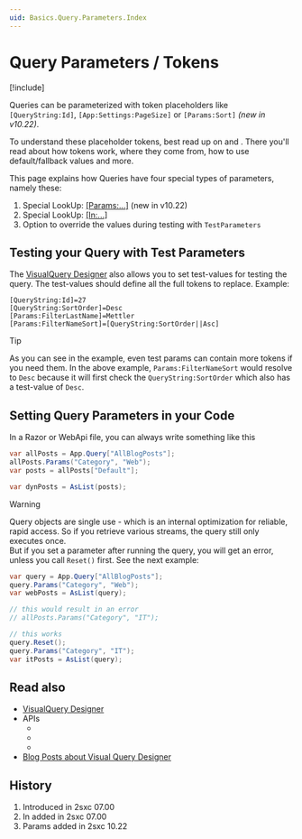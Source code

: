 ```yaml
---
uid: Basics.Query.Parameters.Index
---
```


# Query Parameters / Tokens

[!include[](~/basics/stack/_shared-float-summary.md)]
<style>.context-box-summary .query-params, .context-box-summary .lookup { visibility: visible; } </style>

Queries can be parameterized with token placeholders like `[QueryString:Id]`, `[App:Settings:PageSize]` or `[Params:Sort]` _(new in v10.22)_. 

To understand these placeholder tokens, best read up on [](xref:Basics.Query.Parameters.Configuration) and [](xref:Basics.Query.Parameters.Tokens). 
There you'll read about how tokens work, where they come from, how to use default/fallback values and more. 

This page explains how Queries have four special types of parameters, namely these:

1. Special LookUp: [[Params:...]](xref:Basics.Query.Parameters.Params) (new in v10.22)
1. Special LookUp: [[In:...]](xref:Basics.Query.Parameters.In)
1. Option to override the values during testing with `TestParameters`


## Testing your Query with Test Parameters 

The [VisualQuery Designer](xref:Basics.Query.VisualQuery.Index) also allows you to set test-values for testing the query. The test-values should define all the full tokens to replace. Example:

```
[QueryString:Id]=27
[QueryString:SortOrder]=Desc
[Params:FilterLastName]=Mettler
[Params:FilterNameSort]=[QueryString:SortOrder||Asc]
```

> [!TIP]
> As you can see in the example, even test params can contain more tokens if you need them. 
> In the above example, `Params:FilterNameSort` would resolve to `Desc` 
> because it will first check the `QueryString:SortOrder` which also has a test-value of `Desc`.

## Setting Query Parameters in your Code

In a Razor or WebApi file, you can always write something like this

```cs
var allPosts = App.Query["AllBlogPosts"];
allPosts.Params("Category", "Web");
var posts = allPosts["Default"];

var dynPosts = AsList(posts);
```

> [!WARNING]
> Query objects are single use - which is an internal optimization for reliable, rapid access. 
> So if you retrieve various streams, the query still only executes once.  
> But if you set a parameter after running the query, you will get an error, unless you call `Reset()` first. 
> See the next example:

```cs
var query = App.Query["AllBlogPosts"];
query.Params("Category", "Web");
var webPosts = AsList(query);

// this would result in an error
// allPosts.Params("Category", "IT");

// this works
query.Reset();
query.Params("Category", "IT");
var itPosts = AsList(query);
```



## Read also

* [VisualQuery Designer](xref:Basics.Query.VisualQuery.Index)
* APIs
    * [](xref:ToSic.Eav.DataSources.Queries.Query)
    * [](xref:ToSic.Eav.DataSources.Queries.QueryDefinition)
    * [](xref:ToSic.Eav.DataSources.Queries.QueryPartDefinition)
* [Blog Posts about Visual Query Designer](https://2sxc.org/en/blog/tag/visual-query-designer)

## History

1. Introduced in 2sxc 07.00
1. In added in 2sxc 07.00
1. Params added in 2sxc 10.22

